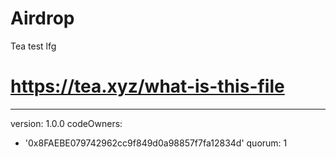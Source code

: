 # Airdrop
Tea test
lfg
# https://tea.xyz/what-is-this-file
---
version: 1.0.0
codeOwners:
  - '0x8FAEBE079742962cc9f849d0a98857f7fa12834d'
quorum: 1
